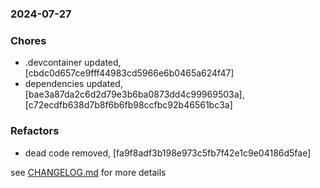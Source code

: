 ### 2024-07-27

### Chores
+ .devcontainer updated, [cbdc0d657ce9fff44983cd5966e6b0465a624f47]
+ dependencies updated, [bae3a87da2c6d2d79e3b6ba0873dd4c99969503a], [c72ecdfb638d7b8f6b6fb98ccfbc92b46561bc3a]

### Refactors
+ dead code removed, [fa9f8adf3b198e973c5fb7f42e1c9e04186d5fae]

see <a href='https://github.com/mrjackwills/sysup/blob/main/CHANGELOG.md'>CHANGELOG.md</a> for more details
